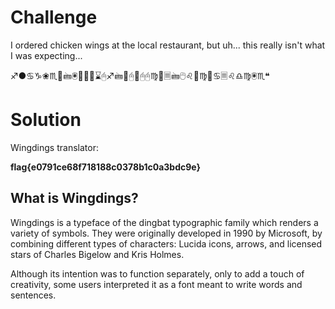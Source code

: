 # Challenge

I ordered chicken wings at the local restaurant, but uh... this really isn't what I was expecting...

♐●♋♑❀♏📁🖮🖲📂♍♏⌛🖰♐🖮📂🖰📂🖰🖰♍📁🗏🖮🖰♌📂♍📁♋🗏♌♎♍🖲♏❝


# Solution

Wingdings translator:

**flag{e0791ce68f718188c0378b1c0a3bdc9e}**

## What is Wingdings?

Wingdings is a typeface of the dingbat typographic family which renders a variety of symbols.
They were originally developed in 1990 by Microsoft, by combining different types of characters:
Lucida icons, arrows, and licensed stars of Charles Bigelow and Kris Holmes.

Although its intention was to function separately, only to add a touch of creativity,
some users interpreted it as a font meant to write words and sentences.
